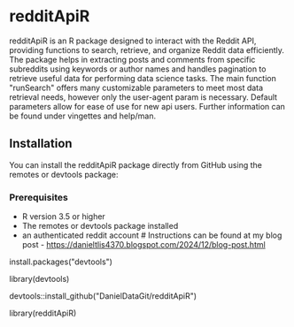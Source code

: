 # redditApiR

redditApiR is an R package designed to interact with the Reddit API, providing functions to search, retrieve, and organize Reddit data efficiently. The package helps in extracting posts and comments from specific subreddits using keywords or author names and handles pagination to retrieve useful data for performing data science tasks. The main function "runSearch" offers many customizable parameters to meet most data retrieval needs, however only the user-agent param is necessary. Default parameters allow for ease of use for new api users. Further information can be found under vingettes and help/man.

## Installation

You can install the redditApiR package directly from GitHub using the remotes or devtools package:

### Prerequisites

- R version 3.5 or higher
- The remotes or devtools package installed
- an authenticated reddit account # Instructions can be found at my blog post - https://danieltlis4370.blogspot.com/2024/12/blog-post.html
  
install.packages("devtools")

library(devtools)

devtools::install_github("DanielDataGit/redditApiR")

library(redditApiR)
